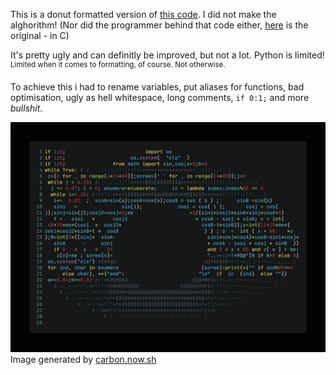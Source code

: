 This is a donut formatted version of [this code](https://github.com/RandomThings23/donut/blob/main/donut.py). I did not make the alghorithm! (Nor did the programmer behind that code either, [here](https://www.a1k0n.net/2011/07/20/donut-math.html) is the original - in C)

It's pretty ugly and can definitly be improved, but not a lot. Python is limited!\
<sup>Limited when it comes to formatting, of course. Not otherwise.</sup>

To achieve this i had to rename variables, put aliases for functions, bad optimisation, ugly as hell whitespace, long comments, `if 0:1;` and more *bullshit*.

![Image of the code generated by [carbon.now.sh](https://carbon.now.sh)](https://raw.githubusercontent.com/jackiboi307/Python-Donut/main/carbon.png)\
Image generated by [carbon.now.sh](https://carbon.now.sh)
